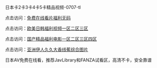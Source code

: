 
日本卡2卡3卡4卡5卡精品视频-0707-tl


点击访问：<a href="https://bsdf-5f5.pages.dev/">免费在线看片福利无码</a>

点击访问：<a href="https://cfad.pages.dev/">欧美日韩福利视频一区二区三区</a>

点击访问：<a href="https://fdhf-454.pages.dev/">国产精品福利电影一区二区三区四区</a>

点击访问：<a href="https://bered.pages.dev/">亚洲伊人久久大香线蕉综合图片</a>


日本AV免费在线看，推荐JavLibrary和FANZA试看区，高清不卡，安全靠谱



<span style="display:none;">[Canonical link](）</span>
